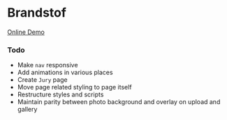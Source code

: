 # Brandstof

[Online Demo](https://nancolin.github.io/brandstof/)

### Todo

* Make `nav` responsive
* Add animations in various places
* Create `Jury` page
* Move page related styling to page itself
* Restructure styles and scripts
* Maintain parity between photo background and overlay on upload and gallery
